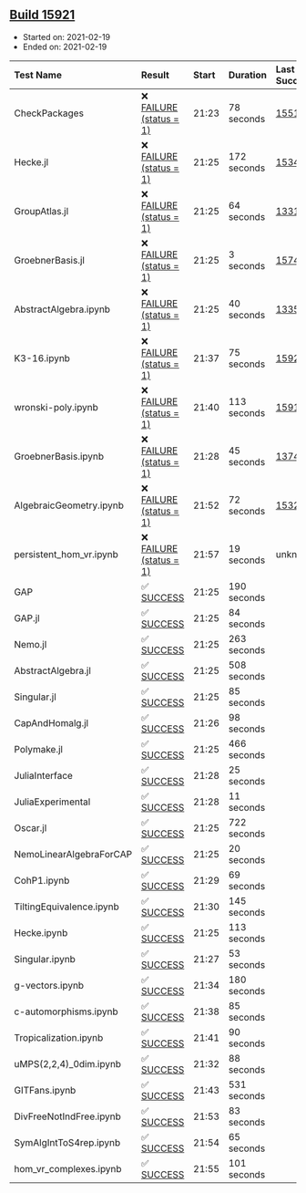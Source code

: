 ## [Build 15921](https://oscarci.mathematik.uni-kl.de/job/oscar/15921/)

* Started on: 2021-02-19
* Ended on: 2021-02-19

| Test Name    | Result | Start | Duration | Last Success | First Failure |
|:-------------|:-------|:------|:---------|:-------------|:--------------|
| CheckPackages | ❌ [FAILURE (status = 1)](https://oscarci.mathematik.uni-kl.de/job/oscar/15921/artifact/logs/build-15921/CheckPackages.log) | 21:23 | 78 seconds | [15514](https://oscarci.mathematik.uni-kl.de/job/oscar/15514/) | [15515](https://oscarci.mathematik.uni-kl.de/job/oscar/15515/) |
| Hecke.jl | ❌ [FAILURE (status = 1)](https://oscarci.mathematik.uni-kl.de/job/oscar/15921/artifact/logs/build-15921/Hecke.jl.log) | 21:25 | 172 seconds | [15344](https://oscarci.mathematik.uni-kl.de/job/oscar/15344/) | [15348](https://oscarci.mathematik.uni-kl.de/job/oscar/15348/) |
| GroupAtlas.jl | ❌ [FAILURE (status = 1)](https://oscarci.mathematik.uni-kl.de/job/oscar/15921/artifact/logs/build-15921/GroupAtlas.jl.log) | 21:25 | 64 seconds | [13311](https://oscarci.mathematik.uni-kl.de/job/oscar/13311/) | [13312](https://oscarci.mathematik.uni-kl.de/job/oscar/13312/) |
| GroebnerBasis.jl | ❌ [FAILURE (status = 1)](https://oscarci.mathematik.uni-kl.de/job/oscar/15921/artifact/logs/build-15921/GroebnerBasis.jl.log) | 21:25 | 3 seconds | [15745](https://oscarci.mathematik.uni-kl.de/job/oscar/15745/) | [15746](https://oscarci.mathematik.uni-kl.de/job/oscar/15746/) |
| AbstractAlgebra.ipynb | ❌ [FAILURE (status = 1)](https://oscarci.mathematik.uni-kl.de/job/oscar/15921/artifact/logs/build-15921/AbstractAlgebra.ipynb.log) | 21:25 | 40 seconds | [13355](https://oscarci.mathematik.uni-kl.de/job/oscar/13355/) | [13356](https://oscarci.mathematik.uni-kl.de/job/oscar/13356/) |
| K3-16.ipynb | ❌ [FAILURE (status = 1)](https://oscarci.mathematik.uni-kl.de/job/oscar/15921/artifact/logs/build-15921/K3-16.ipynb.log) | 21:37 | 75 seconds | [15920](https://oscarci.mathematik.uni-kl.de/job/oscar/15920/) | [15921](https://oscarci.mathematik.uni-kl.de/job/oscar/15921/) |
| wronski-poly.ipynb | ❌ [FAILURE (status = 1)](https://oscarci.mathematik.uni-kl.de/job/oscar/15921/artifact/logs/build-15921/wronski-poly.ipynb.log) | 21:40 | 113 seconds | [15919](https://oscarci.mathematik.uni-kl.de/job/oscar/15919/) | [15920](https://oscarci.mathematik.uni-kl.de/job/oscar/15920/) |
| GroebnerBasis.ipynb | ❌ [FAILURE (status = 1)](https://oscarci.mathematik.uni-kl.de/job/oscar/15921/artifact/logs/build-15921/GroebnerBasis.ipynb.log) | 21:28 | 45 seconds | [13748](https://oscarci.mathematik.uni-kl.de/job/oscar/13748/) | [13749](https://oscarci.mathematik.uni-kl.de/job/oscar/13749/) |
| AlgebraicGeometry.ipynb | ❌ [FAILURE (status = 1)](https://oscarci.mathematik.uni-kl.de/job/oscar/15921/artifact/logs/build-15921/AlgebraicGeometry.ipynb.log) | 21:52 | 72 seconds | [15322](https://oscarci.mathematik.uni-kl.de/job/oscar/15322/) | [15323](https://oscarci.mathematik.uni-kl.de/job/oscar/15323/) |
| persistent_hom_vr.ipynb | ❌ [FAILURE (status = 1)](https://oscarci.mathematik.uni-kl.de/job/oscar/15921/artifact/logs/build-15921/persistent_hom_vr.ipynb.log) | 21:57 | 19 seconds | unknown | unknown |
| GAP | ✅ [SUCCESS](https://oscarci.mathematik.uni-kl.de/job/oscar/15921/artifact/logs/build-15921/GAP.log) | 21:25 | 190 seconds |  |  |
| GAP.jl | ✅ [SUCCESS](https://oscarci.mathematik.uni-kl.de/job/oscar/15921/artifact/logs/build-15921/GAP.jl.log) | 21:25 | 84 seconds |  |  |
| Nemo.jl | ✅ [SUCCESS](https://oscarci.mathematik.uni-kl.de/job/oscar/15921/artifact/logs/build-15921/Nemo.jl.log) | 21:25 | 263 seconds |  |  |
| AbstractAlgebra.jl | ✅ [SUCCESS](https://oscarci.mathematik.uni-kl.de/job/oscar/15921/artifact/logs/build-15921/AbstractAlgebra.jl.log) | 21:25 | 508 seconds |  |  |
| Singular.jl | ✅ [SUCCESS](https://oscarci.mathematik.uni-kl.de/job/oscar/15921/artifact/logs/build-15921/Singular.jl.log) | 21:25 | 85 seconds |  |  |
| CapAndHomalg.jl | ✅ [SUCCESS](https://oscarci.mathematik.uni-kl.de/job/oscar/15921/artifact/logs/build-15921/CapAndHomalg.jl.log) | 21:26 | 98 seconds |  |  |
| Polymake.jl | ✅ [SUCCESS](https://oscarci.mathematik.uni-kl.de/job/oscar/15921/artifact/logs/build-15921/Polymake.jl.log) | 21:25 | 466 seconds |  |  |
| JuliaInterface | ✅ [SUCCESS](https://oscarci.mathematik.uni-kl.de/job/oscar/15921/artifact/logs/build-15921/JuliaInterface.log) | 21:28 | 25 seconds |  |  |
| JuliaExperimental | ✅ [SUCCESS](https://oscarci.mathematik.uni-kl.de/job/oscar/15921/artifact/logs/build-15921/JuliaExperimental.log) | 21:28 | 11 seconds |  |  |
| Oscar.jl | ✅ [SUCCESS](https://oscarci.mathematik.uni-kl.de/job/oscar/15921/artifact/logs/build-15921/Oscar.jl.log) | 21:25 | 722 seconds |  |  |
| NemoLinearAlgebraForCAP | ✅ [SUCCESS](https://oscarci.mathematik.uni-kl.de/job/oscar/15921/artifact/logs/build-15921/NemoLinearAlgebraForCAP.log) | 21:25 | 20 seconds |  |  |
| CohP1.ipynb | ✅ [SUCCESS](https://oscarci.mathematik.uni-kl.de/job/oscar/15921/artifact/logs/build-15921/CohP1.ipynb.log) | 21:29 | 69 seconds |  |  |
| TiltingEquivalence.ipynb | ✅ [SUCCESS](https://oscarci.mathematik.uni-kl.de/job/oscar/15921/artifact/logs/build-15921/TiltingEquivalence.ipynb.log) | 21:30 | 145 seconds |  |  |
| Hecke.ipynb | ✅ [SUCCESS](https://oscarci.mathematik.uni-kl.de/job/oscar/15921/artifact/logs/build-15921/Hecke.ipynb.log) | 21:25 | 113 seconds |  |  |
| Singular.ipynb | ✅ [SUCCESS](https://oscarci.mathematik.uni-kl.de/job/oscar/15921/artifact/logs/build-15921/Singular.ipynb.log) | 21:27 | 53 seconds |  |  |
| g-vectors.ipynb | ✅ [SUCCESS](https://oscarci.mathematik.uni-kl.de/job/oscar/15921/artifact/logs/build-15921/g-vectors.ipynb.log) | 21:34 | 180 seconds |  |  |
| c-automorphisms.ipynb | ✅ [SUCCESS](https://oscarci.mathematik.uni-kl.de/job/oscar/15921/artifact/logs/build-15921/c-automorphisms.ipynb.log) | 21:38 | 85 seconds |  |  |
| Tropicalization.ipynb | ✅ [SUCCESS](https://oscarci.mathematik.uni-kl.de/job/oscar/15921/artifact/logs/build-15921/Tropicalization.ipynb.log) | 21:41 | 90 seconds |  |  |
| uMPS(2,2,4)_0dim.ipynb | ✅ [SUCCESS](https://oscarci.mathematik.uni-kl.de/job/oscar/15921/artifact/logs/build-15921/uMPS-2-2-4-_0dim.ipynb.log) | 21:32 | 88 seconds |  |  |
| GITFans.ipynb | ✅ [SUCCESS](https://oscarci.mathematik.uni-kl.de/job/oscar/15921/artifact/logs/build-15921/GITFans.ipynb.log) | 21:43 | 531 seconds |  |  |
| DivFreeNotIndFree.ipynb | ✅ [SUCCESS](https://oscarci.mathematik.uni-kl.de/job/oscar/15921/artifact/logs/build-15921/DivFreeNotIndFree.ipynb.log) | 21:53 | 83 seconds |  |  |
| SymAlgIntToS4rep.ipynb | ✅ [SUCCESS](https://oscarci.mathematik.uni-kl.de/job/oscar/15921/artifact/logs/build-15921/SymAlgIntToS4rep.ipynb.log) | 21:54 | 65 seconds |  |  |
| hom_vr_complexes.ipynb | ✅ [SUCCESS](https://oscarci.mathematik.uni-kl.de/job/oscar/15921/artifact/logs/build-15921/hom_vr_complexes.ipynb.log) | 21:55 | 101 seconds |  |  |
